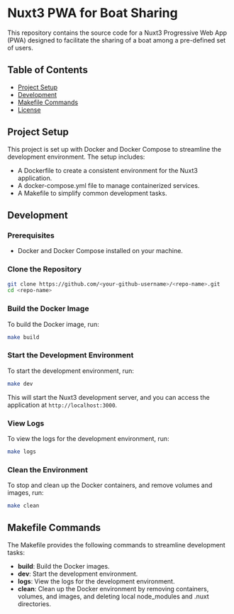 # Nuxt3 PWA for Boat Sharing

This repository contains the source code for a Nuxt3 Progressive Web App (PWA) designed to facilitate the sharing of a boat among a pre-defined set of users.

## Table of Contents

- [Project Setup](#project-setup)
- [Development](#development)
- [Makefile Commands](#makefile-commands)
- [License](#license)

## Project Setup

This project is set up with Docker and Docker Compose to streamline the development environment. The setup includes:

- A Dockerfile to create a consistent environment for the Nuxt3 application.
- A docker-compose.yml file to manage containerized services.
- A Makefile to simplify common development tasks.

## Development

### Prerequisites

- Docker and Docker Compose installed on your machine.

### Clone the Repository

```bash
git clone https://github.com/<your-github-username>/<repo-name>.git
cd <repo-name>
```

### Build the Docker Image

To build the Docker image, run:

```bash
make build
```

### Start the Development Environment

To start the development environment, run:

```bash
make dev
```

This will start the Nuxt3 development server, and you can access the application at `http://localhost:3000`.

### View Logs

To view the logs for the development environment, run:

```bash
make logs
```

### Clean the Environment

To stop and clean up the Docker containers, and remove volumes and images, run:

```bash
make clean
```

## Makefile Commands

The Makefile provides the following commands to streamline development tasks:

- **build**: Build the Docker images.
- **dev**: Start the development environment.
- **logs**: View the logs for the development environment.
- **clean**: Clean up the Docker environment by removing containers, volumes, and images, and deleting local node_modules and .nuxt directories.
